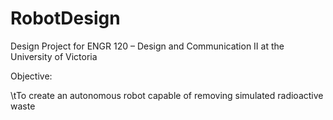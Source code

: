 # RobotDesign
Design Project for ENGR 120 – Design and Communication II at the University of Victoria

Objective:

\tTo create an autonomous robot capable of removing simulated radioactive waste
